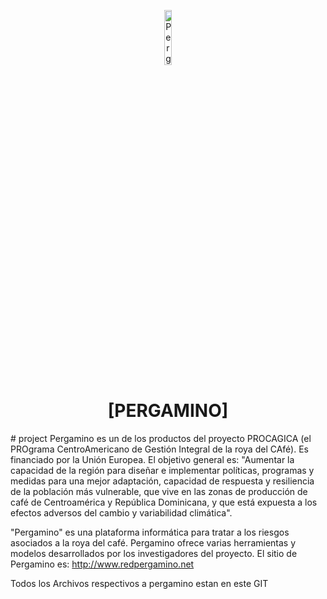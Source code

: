 <p align="center"><img alt="Pergamino" src="assets/logos/CormasLogoBig.png" style="width: 15%; height: 15%">
<h1 align="center">[PERGAMINO]</h1>
# project
Pergamino es un de los productos del proyecto PROCAGICA (el PROgrama CentroAmericano de Gestión Integral de la roya del CAfé).  
Es financiado por la Unión Europea. El objetivo general es:
"Aumentar la capacidad de la región para diseñar e implementar políticas, programas y medidas para una mejor adaptación, capacidad de respuesta y resiliencia de la población más vulnerable, que vive en las zonas de producción de café de Centroamérica y República Dominicana, y que está expuesta a los efectos adversos del cambio y variabilidad climática".

"Pergamino" es una plataforma informática para tratar a los riesgos asociados a la roya del café. Pergamino ofrece varias herramientas y modelos desarrollados por los investigadores del proyecto.
El sitio de Pergamino es: http://www.redpergamino.net 

Todos los Archivos respectivos a pergamino estan en este GIT
